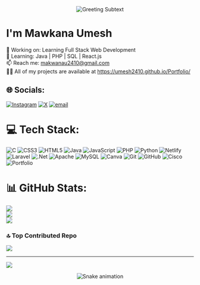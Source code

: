 <div align="center">
  <img 
    src="https://capsule-render.vercel.app/api?type=wave&height=60&section=body&color=000000cc&text=Hi%20there%2C%20Welcome%20to%20my%20profile!&fontSize=20&fontColor=CCCCCC&animation=fadeIn"
    alt="Greeting Subtext"
  />
</div>

# I'm Mawkana Umesh

🔭 Working on: Learning Full Stack Web Development  
🌱 Learning: Java | PHP | SQL | React.js     
📫 Reach me: makwanau2410@gmail.com   
👨‍💻 All of my projects are available at https://umesh2410.github.io/Portfolio/


## 🌐 Socials:
[![Instagram](https://img.shields.io/badge/Instagram-%23E4405F.svg?logo=Instagram&logoColor=white)](https://instagram.com/umesh.r.makwana) [![X](https://img.shields.io/badge/X-black.svg?logo=X&logoColor=white)](https://x.com/umesh_2410) [![email](https://img.shields.io/badge/Email-D14836?logo=gmail&logoColor=white)](mailto:makwanau2410@gmail.com) 

# 💻 Tech Stack:
![C](https://img.shields.io/badge/c-%2300599C.svg?style=for-the-badge&logo=c&logoColor=white) ![CSS3](https://img.shields.io/badge/css3-%231572B6.svg?style=for-the-badge&logo=css3&logoColor=white) ![HTML5](https://img.shields.io/badge/html5-%23E34F26.svg?style=for-the-badge&logo=html5&logoColor=white) ![Java](https://img.shields.io/badge/java-%23ED8B00.svg?style=for-the-badge&logo=openjdk&logoColor=white) ![JavaScript](https://img.shields.io/badge/javascript-%23323330.svg?style=for-the-badge&logo=javascript&logoColor=%23F7DF1E) ![PHP](https://img.shields.io/badge/php-%23777BB4.svg?style=for-the-badge&logo=php&logoColor=white) ![Python](https://img.shields.io/badge/python-3670A0?style=for-the-badge&logo=python&logoColor=ffdd54) ![Netlify](https://img.shields.io/badge/netlify-%23000000.svg?style=for-the-badge&logo=netlify&logoColor=#00C7B7) ![Laravel](https://img.shields.io/badge/laravel-%23FF2D20.svg?style=for-the-badge&logo=laravel&logoColor=white) ![.Net](https://img.shields.io/badge/.NET-5C2D91?style=for-the-badge&logo=.net&logoColor=white) ![Apache](https://img.shields.io/badge/apache-%23D42029.svg?style=for-the-badge&logo=apache&logoColor=white) ![MySQL](https://img.shields.io/badge/mysql-4479A1.svg?style=for-the-badge&logo=mysql&logoColor=white) ![Canva](https://img.shields.io/badge/Canva-%2300C4CC.svg?style=for-the-badge&logo=Canva&logoColor=white) ![Git](https://img.shields.io/badge/git-%23F05033.svg?style=for-the-badge&logo=git&logoColor=white) ![GitHub](https://img.shields.io/badge/github-%23121011.svg?style=for-the-badge&logo=github&logoColor=white) ![Cisco](https://img.shields.io/badge/cisco-%23049fd9.svg?style=for-the-badge&logo=cisco&logoColor=black) ![Portfolio](https://img.shields.io/badge/Portfolio-%23000000.svg?style=for-the-badge&logo=firefox&logoColor=#FF7139)
# 📊 GitHub Stats:
![](https://github-readme-stats.vercel.app/api?username=umesh2410&theme=dark&hide_border=false&include_all_commits=false&count_private=false)<br/>
![](https://nirzak-streak-stats.vercel.app/?user=umesh2410&theme=dark&hide_border=false)<br/>
![](https://github-readme-stats.vercel.app/api/top-langs/?username=umesh2410&theme=dark&hide_border=false&include_all_commits=false&count_private=false&layout=compact)

### 🔝 Top Contributed Repo
![](https://github-contributor-stats.vercel.app/api?username=umesh2410&limit=5&theme=dark&combine_all_yearly_contributions=true)

---
[![](https://visitcount.itsvg.in/api?id=umesh2410&icon=0&color=0)](https://visitcount.itsvg.in)

<!-- Proudly created with GPRM ( https://gprm.itsvg.in ) -->
<!-- Snake Game Repo View -->

<div align="center">
  <img src="https://profile-readme-generator.com/assets/snake.svg" alt="Snake animation" />
</div>
